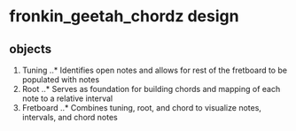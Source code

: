 # fronkin_geetah_chordz design 

## objects

1. Tuning
..* Identifies open notes and allows for rest of the fretboard to be populated with notes
2. Root
..* Serves as foundation for building chords and mapping of each note to a relative interval
3. Fretboard
..* Combines tuning, root, and chord to visualize notes, intervals, and chord notes  
